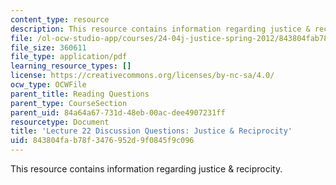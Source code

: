 ```yaml
---
content_type: resource
description: This resource contains information regarding justice & reciprocity.
file: /ol-ocw-studio-app/courses/24-04j-justice-spring-2012/843804fab78f3476952d9f0845f9c096_MIT24_04JS12_disc22.pdf
file_size: 360611
file_type: application/pdf
learning_resource_types: []
license: https://creativecommons.org/licenses/by-nc-sa/4.0/
ocw_type: OCWFile
parent_title: Reading Questions
parent_type: CourseSection
parent_uid: 84a64a67-731d-48eb-00ac-dee4907231ff
resourcetype: Document
title: 'Lecture 22 Discussion Questions: Justice & Reciprocity'
uid: 843804fa-b78f-3476-952d-9f0845f9c096
---
```

This resource contains information regarding justice & reciprocity.